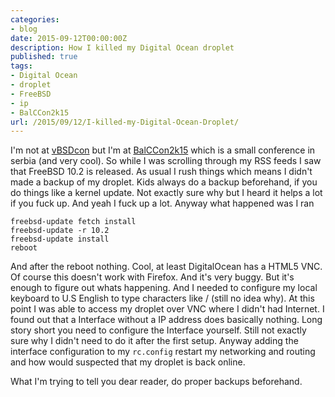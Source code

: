 ```yaml
---
categories:
- blog
date: 2015-09-12T00:00:00Z
description: How I killed my Digital Ocean droplet
published: true
tags:
- Digital Ocean
- droplet
- FreeBSD
- ip
- BalCCon2k15
url: /2015/09/12/I-killed-my-Digital-Ocean-Droplet/
---
```


I'm not at [vBSDcon]( http://www.verisign.com/en_US/internet-technology-news/verisign-events/vbsdcon/index.xhtml ) but I'm at 
[BalCCon2k15]( https://2k15.balccon.org/index.php?title=Main_Page ) which is a small conference in serbia (and very cool). 
So while I was scrolling through my RSS feeds I saw that FreeBSD 10.2 is released. As usual I rush things which means I didn't made a backup of 
my droplet. Kids always do a backup beforehand, if you do things like a kernel update. Not exactly sure why but I heard it helps a lot if you fuck up. And yeah I fuck up a lot. Anyway what happened was I ran

```
freebsd-update fetch install
freebsd-update -r 10.2
freebsd-update install
reboot
```

And after the reboot nothing. Cool, at least DigitalOcean has a HTML5 VNC. Of course this doesn't work with Firefox. 
And it's very buggy. But it's enough to figure out whats happening. And I needed to configure my local keyboard to U.S English
to type characters like / (still no idea why). At this point I was able to access my droplet over VNC where I didn't had Internet. I found out that 
a Interface without a IP address does basically nothing. Long story short you need to configure the Interface yourself. Still not 
exactly sure why I didn't need to do it after the first setup. Anyway adding the interface configuration to my `rc.config` restart 
my networking and routing and how would suspected that my droplet is back online. 

What I'm trying to tell you dear reader, do proper backups beforehand. 

